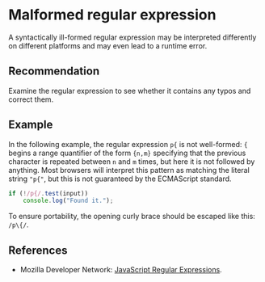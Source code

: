 # Malformed regular expression
A syntactically ill-formed regular expression may be interpreted differently on different platforms and may even lead to a runtime error.


## Recommendation
Examine the regular expression to see whether it contains any typos and correct them.


## Example
In the following example, the regular expression `p{` is not well-formed: `{` begins a range quantifier of the form `{n,m}` specifying that the previous character is repeated between `n` and `m` times, but here it is not followed by anything. Most browsers will interpret this pattern as matching the literal string `"p{"`, but this is not guaranteed by the ECMAScript standard.


```javascript
if (!/p{/.test(input))
	console.log("Found it.");
```
To ensure portability, the opening curly brace should be escaped like this: `/p\{/`.


## References
* Mozilla Developer Network: [JavaScript Regular Expressions](https://developer.mozilla.org/en-US/docs/Web/JavaScript/Guide/Regular_Expressions).
